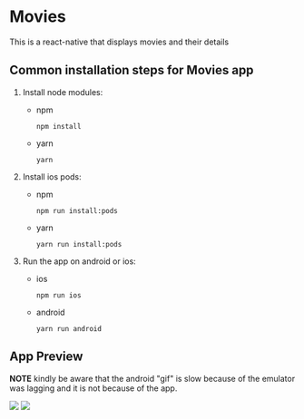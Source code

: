 # Movies

This is a react-native that displays movies and their details

## Common installation steps for Movies app

1. Install node modules:

    - npm
        ```
        npm install
        ```

    - yarn
        ```
        yarn
        ```

2. Install ios pods:

    - npm
        ```
        npm run install:pods
        ```

    - yarn
        ```
        yarn run install:pods
        ```

3. Run the app on android or ios:

    - ios
        ```
        npm run ios
        ```

    - android
        ```
        yarn run android
        ```

## App Preview

**NOTE** kindly be aware that the android "gif" is slow because of the emulator was lagging and it is not because of the app.

![](docs/images/ios.gif)
![](docs/images/android.gif)
